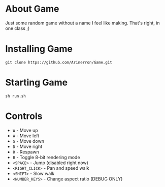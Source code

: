 # About Game
Just some random game without a name I feel like making. That's right, in one class ;)

# Installing Game
```
git clone https://github.com/Arinerron/Game.git
```

# Starting Game
```
sh run.sh
```

# Controls
- `W` - Move up
- `A` - Move left
- `S` - Move down
- `D` - Move right
- `R` - Respawn
- `B` - Toggle 8-bit rendering mode
- `<SPACE>` - Jump (disabled right now)
- `<RIGHT_CLICK>` - Pan and speed walk
- `<SHIFT>` - Slow walk
- `<NUMBER_KEYS>` - Change aspect ratio (DEBUG ONLY)
